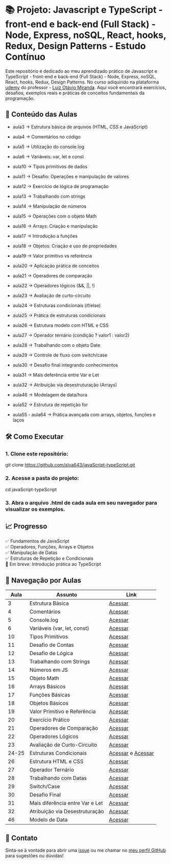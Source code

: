 # 📚 Projeto: Javascript e TypeScript - front-end e back-end (Full Stack) - Node, Express, noSQL, React, hooks, Redux, Design Patterns - Estudo Contínuo
Este repositório é dedicado ao meu aprendizado prático de Javascript e TypeScript - front-end e back-end (Full Stack) - Node, Express, noSQL, React, hooks, Redux, Design Patterns. No curso adiquirido na plataforma [udemy](https://www.udemy.com/course/curso-de-javascript-moderno-do-basico-ao-avancado/?couponCode=KEEPLEARNINGBR) do professor - [Luiz Otávio Miranda](https://www.udemy.com/user/luiz-otavio-miranda/).
Aqui você encontrará exercícios, desafios, exemplos reais e práticas de conceitos fundamentais da programação.

## 🚀 Conteúdo das Aulas
* aula3 → Estrutura básica de arquivos (HTML, CSS e JavaScript)

* aula4 → Comentários no código

* aula5 → Utilização do console.log

* aula6 → Variáveis: var, let e const

* aula10 → Tipos primitivos de dados

* aula11 → Desafio: Operações e manipulação de valores

* aula12 → Exercício de lógica de programação

* aula13 → Trabalhando com strings

* aula14 → Manipulação de números

* aula15 → Operações com o objeto Math

* aula16 → Arrays: Criação e manipulação

* aula17 → Introdução a funções

* aula18 → Objetos: Criação e uso de propriedades

* aula19 → Valor primitivo vs referência

* aula20 → Aplicação prática de conceitos

* aula21 → Operadores de comparação

* aula22 → Operadores lógicos (&&, ||, !)

* aula23 → Avaliação de curto-circuito

* aula24 → Estruturas condicionais (if/else)

* aula25 → Prática de estruturas condicionais

* aula26 → Estrutura modelo com HTML e CSS

* aula27 → Operador ternário (condição ? valor1 : valor2)

* aula28 → Trabalhando com o objeto Date

* aula29 → Controle de fluxo com switch/case

* aula30 → Desafio final integrando conhecimentos

* aula31 → Mais deferência entre Var e Let

* aula32 → Atribuição via desestruturação (Arrays)

* aula46 → Modelagem de data/hora

* aula52 → Estrutura de repetição for

* aula55 - aula64 → Prática avançada com arrays, objetos, funções e laços

## 🛠️ Como Executar
### 1. Clone este repositório:

git clone https://github.com/slva643/javaScript-typeScript.git
### 2. Acesse a pasta do projeto:

cd javaScript-typeScript
### 3. Abra o arquivo .html de cada aula em seu navegador para visualizar os exemplos.

## 📈 Progresso
✅ Fundamentos de JavaScript <br>
✅ Operadores, Funções, Arrays e Objetos <br>
✅ Manipulação de Datas <br>
✅ Estruturas de Repetição e Condicionais <br>
🚧 Em breve: Introdução prática ao TypeScript <br>


## 📂 Navegação por Aulas

| Aula	| Assunto	| Link |
|-------|---------|------|
| 3	|Estrutura  Básica | [Acessar](https://github.com/slva643/javaScript-typeScript/tree/main/aula3%20-%20Estrurura_Basica)
| 4	|Comentários |	[Acessar](https://github.com/slva643/javaScript-typeScript/tree/main/aula4%20-%20Comentario)
|5	|Console.log|	[Acessar](https://github.com/slva643/javaScript-typeScript/tree/main/aula6%20-%20Variavel%20_fundamento)
|6	|Variáveis (var, let, const)|	[Acessar](https://github.com/slva643/javaScript-typeScript/tree/main/aula7%20-%20Constante_Const)
|10	|Tipos Primitivos|	[Acessar](https://github.com/slva643/javaScript-typeScript/tree/main/aula10%20-%20Primitivo)
|11	|Desafio de Contas|	[Acessar](https://github.com/slva643/javaScript-typeScript/tree/main/aula11%20-%20Desafio/conta)
|12|	Desafio de Lógica|	[Acessar](https://github.com/slva643/javaScript-typeScript/tree/main/aula12%20-%20Desafio)
|13|	Trabalhando com Strings|	[Acessar](https://github.com/slva643/javaScript-typeScript/tree/main/aula13%20-%20String)
|14	|Números em JS|	[Acessar](https://github.com/slva643/javaScript-typeScript/tree/main/aula14%20-%20Number)
|15|	Objeto Math|	[Acessar](https://github.com/slva643/javaScript-typeScript/tree/main/aula15%20-%20Objeto%20Math)
|16|	Arrays Básicos|	[Acessar](https://github.com/slva643/javaScript-typeScript/tree/main/aula16%20-%20Arrays(Basica))
|17|	Funções Básicas|	[Acessar](https://github.com/slva643/javaScript-typeScript/tree/main/aula17%20-%20Func%C3%A7%C3%B5es%20(Basica))
|18|	Objetos Básicos	|[Acessar](https://github.com/slva643/javaScript-typeScript/tree/main/aula18%20-%20Objetos%20(basico))
|19|	Valor Primitivo e Referência|[Acessar](https://github.com/slva643/javaScript-typeScript/tree/main/aula19%20-%20Valor%20Primitivo%20-%20refer%C3%AAreica)
|20|	Exercício Prático|	[Acessar](https://github.com/slva643/javaScript-typeScript/tree/main/aula20%20-%20Exercicio)
|21|	Operadores de Comparação|	[Acessar](https://github.com/slva643/javaScript-typeScript/tree/main/aula21%20-Operadores%20de%20compara%C3%A7%C3%A3o)
|22|	Operadores Lógicos|	[Acessar](https://github.com/slva643/javaScript-typeScript/tree/main/aula22%20-%20Operadores%20L%C3%B3goco)
|23|	Avaliação de Curto-Circuito|	[Acessar](https://github.com/slva643/javaScript-typeScript/tree/main/aula23%20-%20Avalia%C3%A7%C3%A3o%20curto%20circuito)
|24-25|	Estruturas Condicionais|	[Acessar](https://github.com/slva643/javaScript-typeScript/tree/main/aula24%20-%20if%20%2C%20if%20else%2C%20else%20-%20parte%2001) e [Acessar](https://github.com/slva643/javaScript-typeScript/tree/main/aula25%20-%20if%2C%20if%20else%20%2C%20else%20%20-%20parte%2002)
|26|	Estrutura HTML e CSS	|[Acessar](https://github.com/slva643/javaScript-typeScript/tree/main/aula26%20-%20Modelo%20Html%20e%20Css)
|27|	Operador Ternário	|[Acessar](https://github.com/slva643/javaScript-typeScript/tree/main/aula27%20-%20Opera%C3%A7%C3%A3o%20tern%C3%A1rio)
|28|	Trabalhando com Datas	|[Acessar](https://github.com/slva643/javaScript-typeScript/tree/main/aula28%20-%20Objeto%20Date)
|29|	Switch/Case	|[Acessar](https://github.com/slva643/javaScript-typeScript/tree/main/aula29%20-%20Shitch)
|30|	Desafio Final	|[Acessar](https://github.com/slva643/javaScript-typeScript/tree/main/aula30%20-%20Desafio)
|31|  Mais diferência entre Var e Let |[Acessar](https://github.com/slva643/javaScript-typeScript/tree/main/aula31%20-%20Mais%20diferen%C3%A3s%20entre%20var%20e%20let/const)
|32|  Atribuição via Desestruturação |[Acessar](https://github.com/slva643/javaScript-typeScript/tree/main/aula31%20-%20Mais%20diferen%C3%A3s%20entre%20var%20e%20let/const)
|46|	Modelo de Data|	[Acessar](https://github.com/slva643/javaScript-typeScript/tree/main/aula46%20-%20objeto%20Date)

## 📩 Contato
Sinta-se à vontade para abrir uma [issue](https://github.com/slva643/javaScript-typeScript/issues) ou me chamar no [meu perfil GitHub](https://github.com/slva643) para sugestões ou dúvidas!




